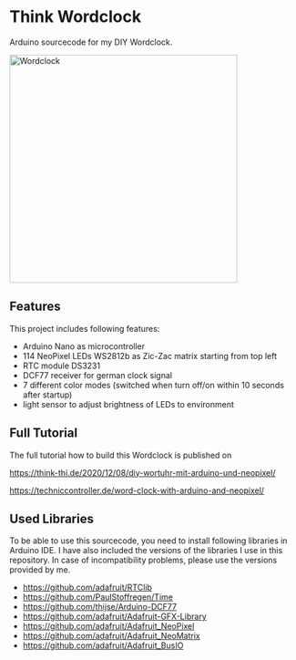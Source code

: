 # Think Wordclock
Arduino sourcecode for my DIY Wordclock.

<img src="https://techniccontroller.de/wp-content/uploads/1060178-938x1024.jpg" width="400px" title="Wordclock"/>



## Features
This project includes following features:
- Arduino Nano as microcontroller
- 114 NeoPixel LEDs WS2812b as Zic-Zac matrix starting from top left  
- RTC module DS3231
- DCF77 receiver for german clock signal
- 7 different color modes (switched when turn off/on within 10 seconds after startup)
- light sensor to adjust brightness of LEDs to environment

## Full Tutorial
The full tutorial how to build this Wordclock is published on 

https://think-thi.de/2020/12/08/diy-wortuhr-mit-arduino-und-neopixel/

https://techniccontroller.de/word-clock-with-arduino-and-neopixel/

## Used Libraries
To be able to use this sourcecode, you need to install following libraries in Arduino IDE.
I have also included the versions of the libraries I use in this repository. 
In case of incompatibility problems, please use the versions provided by me.

- https://github.com/adafruit/RTClib
- https://github.com/PaulStoffregen/Time
- https://github.com/thijse/Arduino-DCF77
- https://github.com/adafruit/Adafruit-GFX-Library
- https://github.com/adafruit/Adafruit_NeoPixel
- https://github.com/adafruit/Adafruit_NeoMatrix
- https://github.com/adafruit/Adafruit_BusIO

